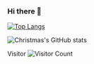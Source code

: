 ### Hi there 👋

[![Top Langs](https://github-readme-stats.vercel.app/api/top-langs/?username=ShallowGreen&layout=compact)](https://github.com/Christmas/github-readme-stats)

![Christmas's GitHub stats](https://github-readme-stats.vercel.app/api?username=ShallowGreen&show_icons=true&theme=tokyonight)

Visitor ![Visitor Count](https://profile-counter.glitch.me/Christmas/count.svg)

<!--
**ShallowGreen/ShallowGreen** is a ✨ _special_ ✨ repository because its `README.md` (this file) appears on your GitHub profile.

Here are some ideas to get you started:

- 🔭 I’m currently working on ...
- 🌱 I’m currently learning ...
- 👯 I’m looking to collaborate on ...
- 🤔 I’m looking for help with ...
- 💬 Ask me about ...
- 📫 How to reach me: ...
- 😄 Pronouns: ...
- ⚡ Fun fact: ...
-->
